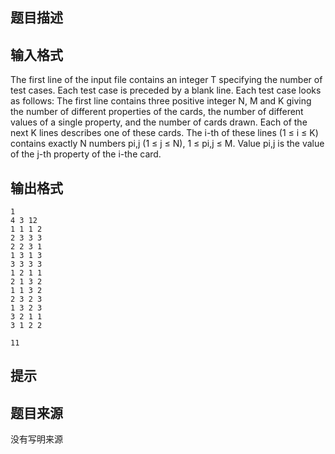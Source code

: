 


## 题目描述
## 输入格式
The first line of the input file contains an integer T specifying the number of test cases. Each test case is preceded by a blank line. 
Each test case looks as follows: The first line contains three positive integer N, M and K giving the number of different properties of the cards, the number of different values of a single property, and the number of cards drawn. 
Each of the next K lines describes one of these cards. The i-th of these lines (1 ≤ i ≤ K) contains exactly N numbers pi,j (1 ≤ j ≤ N), 1 ≤ pi,j ≤ M. Value pi,j is the value of the j-th property of the i-the card. 
## 输出格式

```input1
1
4 3 12
1 1 1 2
2 3 3 3
2 2 3 1
1 3 1 3
3 3 3 3
1 2 1 1
2 1 3 2
1 1 3 2
2 3 2 3
1 3 2 3
3 2 1 1
3 1 2 2

```
```output1
11
```

## 提示
## 题目来源
没有写明来源


